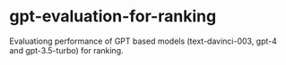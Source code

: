 # gpt-evaluation-for-ranking
Evaluationg performance of GPT based models (text-davinci-003, gpt-4 and gpt-3.5-turbo) for ranking. 
